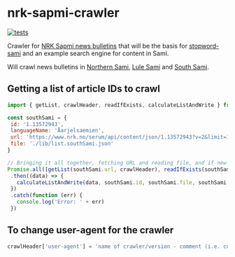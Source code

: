 # nrk-sapmi-crawler
[![tests](https://github.com/eklem/nrk-sapmi-crawler/actions/workflows/tests.yml/badge.svg)](https://github.com/eklem/nrk-sapmi-crawler/actions/workflows/tests.yml)

Crawler for [NRK Sapmi news bulletins](https://www.nrk.no/sapmi/samegillii/) that will be the basis for [stopword-sami](https://github.com/eklem/stopword-sami) and an example search engine for content in Sami.

Will crawl news bulletins in [Northern Sami](https://www.nrk.no/sapmi/o__asat---davvisamegillii-1.13572949), [Lule Sami](https://www.nrk.no/sapmi/adasa---julevsabmaj-1.13572946) and [South Sami](https://www.nrk.no/sapmi/saernie---aarjelsaemien-1.13572943).

## Getting a list of article IDs to crawl
 ```javaScript
 import { getList, crawlHeader, readIfExists, calculateListAndWrite } from '../index.js'

const southSami = {
  id: '1.13572943',
  languageName: 'Åarjelsaemien',
  url: 'https://www.nrk.no/serum/api/content/json/1.13572943?v=2&limit=1000&context=items',
  file: './lib/list.southSami.json'
}

// Bringing it all together, fetching URL and reading file, and if new content -> merging arrays and writing
Promise.all([getList(southSami.url, crawlHeader), readIfExists(southSami.file).catch(e => e)])
  .then((data) => {
    calculateListAndWrite(data, southSami.id, southSami.file, southSami.languageName)
  })
  .catch(function (err) {
    console.log('Error: ' + err)
  })
 ```
 
 ## To change user-agent for the crawler
```javaScript
crawlHeader['user-agent'] = 'name of crawler/version - comment (i.e. contact-info)'
```
